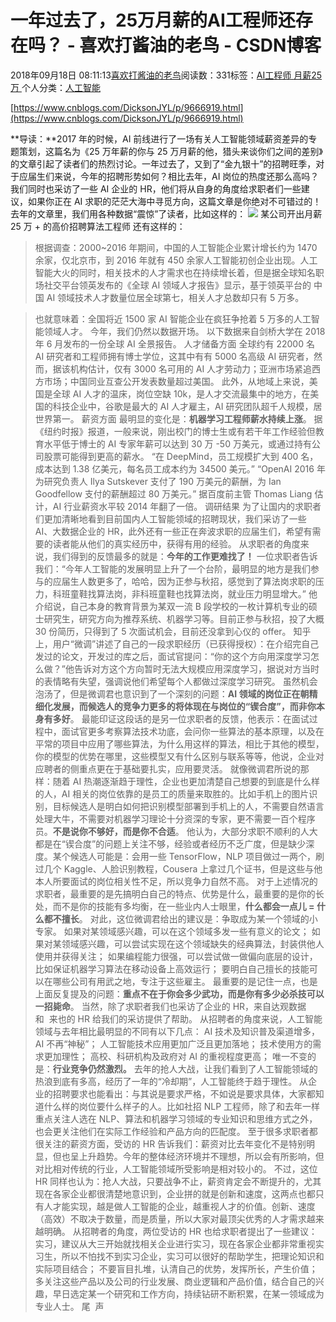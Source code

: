 
# 一年过去了，25万月薪的AI工程师还存在吗？ - 喜欢打酱油的老鸟 - CSDN博客


2018年09月18日 08:11:13[喜欢打酱油的老鸟](https://me.csdn.net/weixin_42137700)阅读数：331标签：[AI工程师																](https://so.csdn.net/so/search/s.do?q=AI工程师&t=blog)[月薪25万																](https://so.csdn.net/so/search/s.do?q=月薪25万&t=blog)[
							](https://so.csdn.net/so/search/s.do?q=AI工程师&t=blog)个人分类：[人工智能																](https://blog.csdn.net/weixin_42137700/article/category/7820233)


[https://www.cnblogs.com/DicksonJYL/p/9666919.html](https://www.cnblogs.com/DicksonJYL/p/9666919.html)

**导读：**2017 年的时候，AI 前线进行了一场有关人工智能领域薪资差异的专题策划，这篇名为《25 万年薪的你与 25 万月薪的他，猎头来谈你们之间的差别》的文章引起了读者们的热烈讨论。一年过去了，又到了“金九银十”的招聘旺季，对于应届生们来说，今年的招聘形势如何？相比去年，AI 岗位的热度还那么高吗？我们同时也采访了一些 AI 企业的 HR，他们将从自身的角度给求职者们一些建议，如果你正在 AI 求职的茫茫大海中寻觅方向，这篇文章是你绝对不可错过的！
去年的文章里，我们用各种数据“震惊”了读者，比如这样的：
![](https://img-blog.csdn.net/20180918094701430?watermark/2/text/aHR0cHM6Ly9ibG9nLmNzZG4ubmV0L3dlaXhpbl80MjEzNzcwMA==/font/5a6L5L2T/fontsize/400/fill/I0JBQkFCMA==/dissolve/70)
某公司开出月薪 25 万 + 的高价招聘算法工程师
还有这样的：
> 根据调查：2000~2016 年期间，中国的人工智能企业累计增长约为 1470 余家，仅北京市，到 2016 年就有 450 余家人工智能初创企业出现。人工智能大火的同时，相关技术的人才需求也在持续增长着，但是据全球知名职场社交平台领英发布的《全球 AI 领域人才报告》显示，基于领英平台的 中国 AI 领域技术人才数量位居全球第七，相关人才总数却只有 5 万多。

> 也就意味着：全国将近 1500 家 AI 智能企业在疯狂争抢着 5 万多的人工智能领域人才。
今年，我们仍然以数据开场。
以下数据来自剑桥大学在 2018 年 6 月发布的一份全球 AI 全景报告。
人才储备方面
全球约有 22000 名 AI 研究者和工程师拥有博士学位，这其中有有 5000 名高级 AI 研究者，然而，据该机构估计，仅有 3000 名可用的 AI 人才劳动力；亚洲市场紧追西方市场；中国同业互查公开发表数量超过美国。
此外，从地域上来说，美国是全球 AI 人才的温床，岗位空缺 10k，是人才交流最集中的地方，在美国的科技企业中，谷歌是最大的 AI 人才雇主，AI 研究团队超千人规模，居世界第一。
薪资方面
最明显的变化是：**机器学习工程师薪水持续上涨**。
据《纽约时报》报道，一般来说，刚出校门的博士生或有若干年工作经验但教育水平低于博士的 AI 专家年薪可以达到 30 万 -50 万美元，或通过持有公司股票可能得到更高的薪水。
“在 DeepMind，员工规模扩大到 400 名，成本达到 1.38 亿美元，每名员工成本约为 34500 美元。”
“OpenAI 2016 年为研究负责人 Ilya Sutskever 支付了 190 万美元的薪酬，为 Ian Goodfellow 支付的薪酬超过 80 万美元。”
据百度前主管 Thomas Liang 估计，AI 行业薪资水平较 2014 年翻了一倍。
调研结果
为了让国内的求职者们更加清晰地看到目前国内人工智能领域的招聘现状，我们采访了一些 AI、大数据企业的 HR，此外还有一些正在奔波求职的应届生们，希望有需要的读者能从他们的真实经历中，获得有用的经验。
从求职者的角度来说，我们得到的反馈最多的就是：**今年的工作更难找了！**
一位求职者告诉我们：“今年人工智能的发展明显上升了一个台阶，最明显的地方是我们参与的应届生人数更多了，哈哈，因为正参与秋招，感觉到了算法岗求职的压力，科班童鞋找算法岗，非科班童鞋也找算法岗，就业压力明显增大。”
他介绍说，自己本身的教育背景为某双一流 B 段学校的一枚计算机专业的硕士研究生，研究方向为推荐系统、机器学习等。目前正参与秋招，投了大概 30 份简历，只得到了 5 次面试机会，目前还没拿到心仪的 offer。
知乎上，用户“微调”讲述了自己的一段求职经历（已获得授权）：在介绍完自己发过的论文，开发过的库之后，面试官提问：“你的这个方向用深度学习怎么做？”他告诉对方这个方向暂时无法大规模应用深度学习，据说对方当时的表情略有失望，强调说他们希望每个人都做过深度学习研究。
虽然机会泡汤了，但是微调君也意识到了一个深刻的问题：**AI 领域的岗位正在朝精细化发展，而候选人的竞争力更多的将体现在与岗位的“锲合度”，而非你本身有多好**。
最能印证这段话的是另一位求职者的反馈，他表示：在面试过程中，面试官更多考察算法技术功底，会问你一些算法的基本原理，以及在平常的项目中应用了哪些算法，为什么用这样的算法，相比于其他的模型，你的模型的优势在哪里，这些模型又有什么区别与联系等等，他说，企业对应聘者的侧重点更在于基础要扎实，应用要灵活。
就像微调君所说的那样：随着 AI 热潮逐渐趋于理性，企业也更加清楚自己想要的到底是什么样的人，AI 相关的岗位依靠的是员工的质量来取胜的。比如手机上的图片识别，目标候选人是明白如何把识别模型部署到手机上的人，不需要自然语言处理大牛，不需要对机器学习理论十分资深的专家，更不需要一百个程序员。**不是说你不够好，而是你不合适**。
他认为，大部分求职不顺利的人大都是在“锲合度”的问题上关注不够，经验或者经历不乏广度，但是缺少深度。某个候选人可能是：会用一些 TensorFlow，NLP 项目做过一两个，刷过几个 Kaggle、人脸识别教程，Cousera 上拿过几个证书，但是这些与他本人所要面试的岗位相关性不足，所以竞争力自然不高。
对于上述情况的求职者，最重要的是先搞明白自己的特点、优势是什么，最重要的是你的长处，而不是你的技能有多均衡，在一些业内人士眼里，**什么都会一点儿 = 什么都不擅长**。
对此，这位微调君给出的建议是：争取成为某一个领域的小专家。
如果对某领域感兴趣，可以在这个领域多发一些有意义的论文；
如果对某领域感兴趣，可以尝试实现在这个领域缺失的经典算法，封装供他人使用并获得关注；
如果编程能力很强，可以尝试做一做偏向底层的设计，比如保证机器学习算法在移动设备上高效运行；
要明白自己擅长的技能可以在哪些公司有用武之地，专注于这些雇主。
最重要的是记住一点，也是上面反复提及的问题：**重点不在于你会多少武功，而是你有多少必杀技可以一招毙命**。
当然，除了求职者我们也采访了企业的 HR，来自达观数据和  来也的 HR 给我们的采访提供了帮助。
从招聘者的角度来说，人工智能领域与去年相比最明显的不同有以下几点：
AI 技术及知识普及渠道增多，AI 不再“神秘”；
人工智能技术应用更加广泛且更加落地；
技术使用方的需求更加理性；
高校、科研机构及政府对 AI 的重视程度更高；
唯一不变的是：**行业竞争仍然激烈。**
去年的抢人大战，让我们看到了人工智能领域的热浪到底有多高，经历了一年的“冷却期”，人工智能终于趋于理性。
从企业的招聘要求也能看出：与其说是要求严格，不如说是要求具体，大家都知道什么样的岗位要什么样子的人。比如社招 NLP 工程师，除了和去年一样重点关注人选在 NLP、算法和机器学习领域的专业知识和思维方式之外，也会更关注他们在实际工作经验和产品方向的匹配度。
至于很多求职者都很关注的薪资方面，受访的 HR 告诉我们：薪资对比去年变化不是特别明显，但也呈上升趋势。今年的整体经济环境并不理想，所以会有所影响，但对比相对传统的行业，人工智能领域所受影响是相对较小的。
不过，这位 HR 同样也认为：抢人大战，只要战争不止，薪资肯定会不断提升的，尤其现在各家企业都很清楚地意识到，企业拼的就是创新和速度，这两点也都只有人才能实现，越是做人工智能的企业，越重视人才的价值。创新、速度（高效）不取决于数量，而是质量，所以大家对最顶尖优秀的人才需求越来越明确。
从招聘者的角度，两位受访的 HR 也给求职者提出了一些建议：
实习，建议从大三开始就找相关企业进行实习，现在各家企业都非常重视实习生，所以不怕找不到实习企业，实习可以很好的帮助学生，把理论知识和实际项目结合；
不要盲目扎堆，认清自己的优势，发挥所长，产生价值；
多关注这些产品以及公司的行业发展、商业逻辑和产品价值，结合自己的兴趣，早日选定某一个研究和工作方向，持续钻研不断积累，在某一领域成为专业人士。
尾  声

